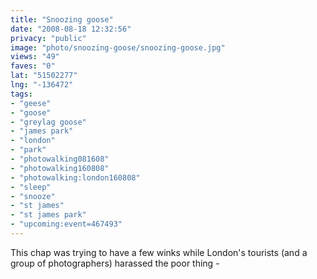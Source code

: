 ```yaml
---
title: "Snoozing goose"
date: "2008-08-18 12:32:56"
privacy: "public"
image: "photo/snoozing-goose/snoozing-goose.jpg"
views: "49"
faves: "0"
lat: "51502277"
lng: "-136472"
tags:
- "geese"
- "goose"
- "greylag goose"
- "james park"
- "london"
- "park"
- "photowalking081608"
- "photowalking160808"
- "photowalking:london160808"
- "sleep"
- "snooze"
- "st james"
- "st james park"
- "upcoming:event=467493"
---
```

This chap was trying to have a few winks while London's tourists (and a group of photographers) harassed the poor thing - <a href="/photos/2008/08/18/snoozing-goose"></a>
